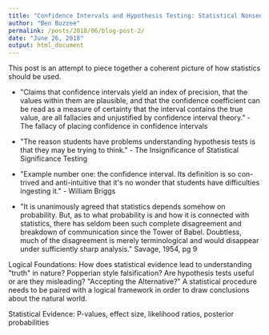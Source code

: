 ```yaml
---
title: "Confidence Intervals and Hypothesis Testing: Statistical Nonsense?"
author: "Ben Buzzee"
permalink: /posts/2018/06/blog-post-2/
date: "June 26, 2018"
output: html_document
---
```


This post is an attempt to piece together a coherent picture of how statistics should be used.



 * "Claims that confidence intervals yield an
index of precision, that the values within them are plausible,
and that the confidence coefficient can be read as
a measure of certainty that the interval contains the true
value, are all fallacies and unjustified by confidence interval
theory." - The fallacy of placing confidence in confidence intervals

 * "The reason students have problems understanding hypothesis
tests is that they may be trying to think." - The Insignificance of Statistical Significance Testing

 * "Example number one: the confidence interval. Its definition is so con-
trived and anti-intuitive that it's no wonder that students have difficulties
ingesting it." - William Briggs

 * "It is unanimously agreed that statistics depends somehow on probability. But, as to what probability is and how it is connected with statistics, there has seldom been such complete disagreement and breakdown of communication since the Tower of Babel. Doubtless, much of the disagreement is merely terminological and would disappear under sufficiently sharp analysis." Savage, 1954, pg 9



Logical Foundations: How does statistical evidence lead to understanding "truth" in nature? Popperian style falsification? Are hypothesis tests useful or are they misleading? "Accepting the Alternative?" A statistical procedure needs to be paired with a logical framework in order to draw conclusions about the natural world.

Statistical Evidence: P-values, effect size, likelihood ratios, posterior probabilities




